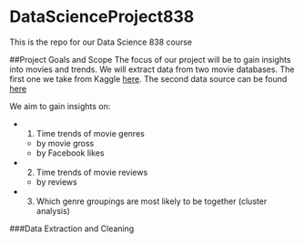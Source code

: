 # DataScienceProject838
This is the repo for our Data Science 838 course

##Project Goals and Scope
The focus of our project will be to gain insights into movies and trends. We
will extract data from two movie databases. The first one we take from Kaggle
[here](https://www.kaggle.com/deepmatrix/imdb-5000-movie-dataset). The second
data source can be found
[here](https://perso.telecom-paristech.fr/eagan/class/igr204/datasets) 

We aim to gain insights on:
- 1) Time trends of movie genres
  - by movie gross
  - by Facebook likes
- 2) Time trends of movie reviews
  - by reviews
- 3) Which genre groupings are most likely to be together (cluster analysis)


###Data Extraction and Cleaning



